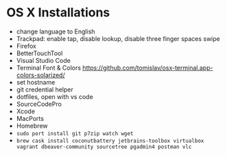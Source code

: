 # OS X Installations

* change language to English
* Trackpad: enable tap, disable lookup, disable three finger spaces swipe
* Firefox
* BetterTouchTool
* Visual Studio Code
* Terminal Font & Colors https://github.com/tomislav/osx-terminal.app-colors-solarized/
* set hostname
* git credential helper
* dotfiles, open with vs code
* SourceCodePro
* Xcode
* MacPorts
* Homebrew
* `sudo port install git p7zip watch wget`
* `brew cask install coconutbattery jetbrains-toolbox virtualbox vagrant dbeaver-community sourcetree pgadmin4 postman vlc`
